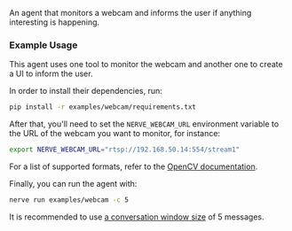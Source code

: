 An agent that monitors a webcam and informs the user if anything interesting is happening.

### Example Usage

This agent uses one tool to monitor the webcam and another one to create a UI to inform the user. 

In order to install their dependencies, run:

```sh
pip install -r examples/webcam/requirements.txt
```

After that, you'll need to set the `NERVE_WEBCAM_URL` environment variable to the URL of the webcam you want to monitor, for instance:

```sh
export NERVE_WEBCAM_URL="rtsp://192.168.50.14:554/stream1"
```

For a list of supported formats, refer to the [OpenCV documentation](https://docs.opencv.org/4.x/dd/d43/tutorial_py_video_display.html).

Finally, you can run the agent with:

```sh
nerve run examples/webcam -c 5
```

It is recommended to use [a conversation window size](https://github.com/dreadnode/nerve/blob/main/docs/usage.md#conversation-window) of 5 messages.